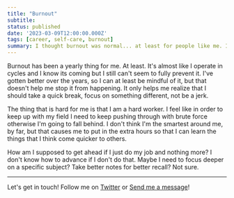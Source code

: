 ```yaml
---
title: "Burnout"
subtitle: 
status: published
date: '2023-03-09T12:00:00.000Z'
tags: [career, self-care, burnout]
summary: I thought burnout was normal... at least for people like me. It wasn't until I surrounded myself with open and honest people that I realized I've been killing myself over my work.
---
```


Burnout has been a yearly thing for me. At least. It's almost like I operate in cycles and I know its coming but I still can't seem to fully prevent it. I've gotten better over the years, so I can at least be mindful of it, but that doesn't help me stop it from happening. It only helps me realize that I should take a quick break, focus on something different, not be a jerk.

The thing that is hard for me is that I am a hard worker. I feel like in order to keep up with my field I need to keep pushing through with brute force otherwise I'm going to fall behind. I don't think I'm the smartest around me, by far, but that causes me to put in the extra hours so that I can learn the things that I think come quicker to others. 

How am I supposed to get ahead if I just do my job and nothing more? I don't know how to advance if I don't do that. Maybe I need to focus deeper on a specific subject? Take better notes for better recall? Not sure.
___
Let's get in touch! Follow me on [Twitter](https://twitter.com/ColbyHemond) or [Send me a message](/contact)!